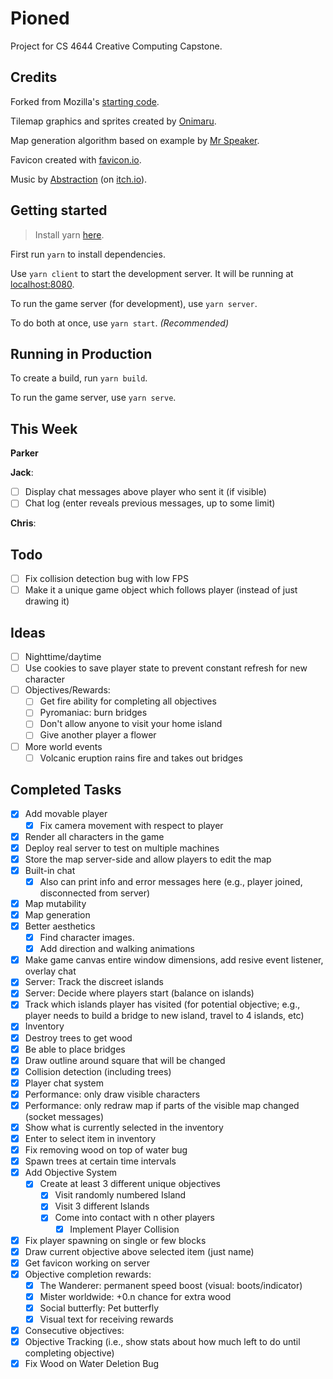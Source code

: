 # Pioned

Project for CS 4644 Creative Computing Capstone.

## Credits

Forked from Mozilla's [starting code](https://github.com/mozdevs/gamedev-js-tiles).

Tilemap graphics and sprites created by [Onimaru](https://onimaru.itch.io/green-valley-map-pack).

Map generation algorithm based on example by [Mr Speaker](http://www.mrspeaker.net/2010/12/13/terrainer-terrain-generator/).

Favicon created with [favicon.io](https://favicon.io/).

Music by [Abstraction](http://www.abstractionmusic.com/) (on [itch.io](https://tallbeard.itch.io/music-loop-bundle)).

## Getting started

> Install yarn [here](https://yarnpkg.com/en/docs/install).

First run `yarn` to install dependencies.

Use `yarn client` to start the development server. It will be running at [localhost:8080](http://localhost:8080/).

To run the game server (for development), use `yarn server`.

To do both at once, use `yarn start`. *(Recommended)*

## Running in Production

To create a build, run `yarn build`.

To run the game server, use `yarn serve`.

## This Week

**Parker**

**Jack**:
- [ ] Display chat messages above player who sent it (if visible)
- [ ] Chat log (enter reveals previous messages, up to some limit)

**Chris**:

## Todo
- [ ] Fix collision detection bug with low FPS
- [ ] Make it a unique game object which follows player (instead of just drawing it)

## Ideas
- [ ] Nighttime/daytime
- [ ] Use cookies to save player state to prevent constant refresh for new character
- [ ] Objectives/Rewards:
    - [ ] Get fire ability for completing all objectives
    - [ ] Pyromaniac: burn bridges
    - [ ] Don't allow anyone to visit your home island
    - [ ] Give another player a flower
- [ ] More world events
    - [ ] Volcanic eruption rains fire and takes out bridges

## Completed Tasks
- [x] Add movable player
    - [x] Fix camera movement with respect to player
- [x] Render all characters in the game
- [x] Deploy real server to test on multiple machines
- [x] Store the map server-side and allow players to edit the map
- [x] Built-in chat
    - [x] Also can print info and error messages here (e.g., player joined, disconnected from server)
- [x] Map mutability
- [x] Map generation
- [x] Better aesthetics
    - [x] Find character images.
    - [x] Add direction and walking animations
- [x] Make game canvas entire window dimensions, add resive event listener, overlay chat
- [x] Server: Track the discreet islands
- [x] Server: Decide where players start (balance on islands)
- [x] Track which islands player has visited (for potential objective; e.g., player needs to build a bridge to new island, travel to 4 islands, etc)
- [x] Inventory
- [x] Destroy trees to get wood
- [x] Be able to place bridges
- [x] Draw outline around square that will be changed
- [x] Collision detection (including trees)
- [x] Player chat system
- [x] Performance: only draw visible characters
- [x] Performance: only redraw map if parts of the visible map changed (socket messages)
- [x] Show what is currently selected in the inventory
- [x] Enter to select item in inventory
- [x] Fix removing wood on top of water bug
- [x] Spawn trees at certain time intervals
- [x] Add Objective System
    - [x] Create at least 3 different unique objectives
        - [x] Visit randomly numbered Island
        - [x] Visit 3 different Islands
        - [x] Come into contact with n other players
            - [x] Implement Player Collision
- [x] Fix player spawning on single or few blocks
- [x] Draw current objective above selected item (just name)
- [x] Get favicon working on server
- [x] Objective completion rewards:
    - [x] The Wanderer: permanent speed boost (visual: boots/indicator)
    - [x] Mister worldwide: +0.n chance for extra wood
    - [x] Social butterfly: Pet butterfly
    - [x] Visual text for receiving rewards
- [x] Consecutive objectives:
- [x] Objective Tracking (i.e., show stats about how much left to do until completing objective)
- [x] Fix Wood on Water Deletion Bug
